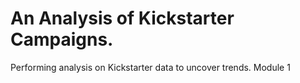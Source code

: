 # An Analysis of Kickstarter Campaigns.
Performing analysis on Kickstarter data to uncover trends. Module 1
